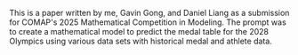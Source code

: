 This is a paper written by me, Gavin Gong, and Daniel Liang as a submission for COMAP's 2025 Mathematical Competition in Modeling. The prompt was to create a mathematical model 
to predict the medal table for the 2028 Olympics using various data sets with historical medal and athlete data. 
